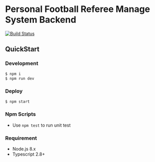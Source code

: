 # Personal Football Referee Manage System Backend

[![Build Status](https://travis-ci.org/SoraYama/Football-Server.svg?branch=master)](https://travis-ci.org/SoraYama/Football-Server)

## QuickStart

### Development

```bash
$ npm i
$ npm run dev
```

### Deploy

```bash
$ npm start
```

### Npm Scripts

- Use `npm test` to run unit test

### Requirement

- Node.js 8.x
- Typescript 2.8+
